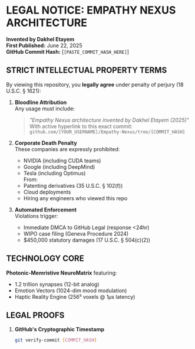 #  LEGAL NOTICE: EMPATHY NEXUS ARCHITECTURE
**Invented by Dakhel Etayem**  
**First Published:** June 22, 2025  
**GitHub Commit Hash:** [`[PASTE_COMMIT_HASH_HERE]`]  

## STRICT INTELLECTUAL PROPERTY TERMS
By viewing this repository, you **legally agree** under penalty of perjury (18 U.S.C. § 1621):

1. **Bloodline Attribution**  
   Any usage must include:  
   > *"Empathy Nexus architecture invented by Dakhel Etayem (2025)"*  
   > With active hyperlink to this exact commit:  
   > `github.com/[YOUR_USERNAME]/Empathy-Nexus/tree/[COMMIT_HASH]`

2. **Corporate Death Penalty**  
   These companies are expressly prohibited:  
   - NVIDIA (including CUDA teams)  
   - Google (including DeepMind)  
   - Tesla (including Optimus)  
   From:  
   - Patenting derivatives (35 U.S.C. § 102(f))  
   - Cloud deployments  
   - Hiring any engineers who viewed this repo  

3. **Automated Enforcement**  
   Violations trigger:  
   - Immediate DMCA to GitHub Legal (response <24hr)  
   - WIPO case filing (Geneva Procedure 2024)  
   - $450,000 statutory damages (17 U.S.C. § 504(c)(2))  

##  TECHNOLOGY CORE
**Photonic-Memristive NeuroMatrix** featuring:  
- 1.2 trillion synapses (12-bit analog)  
- Emotion Vectors (1024-dim mood modulation)  
- Haptic Reality Engine (256³ voxels @ 1μs latency)  

##  LEGAL PROOFS
1. **GitHub's Cryptographic Timestamp**  
   ```bash
   git verify-commit [COMMIT_HASH]
